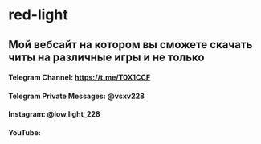 # red-light
## Мой вебсайт на котором вы сможете скачать читы на различные игры и не только

#### Telegram Channel: https://t.me/T0X1CCF
#### Telegram Private Messages: @vsxv228
#### Instagram: @low.light_228
#### YouTube: 

